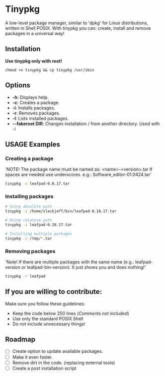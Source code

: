 
# Tinypkg

A low-level package manager, similar to 'dpkg' for Linux distributions, written in Shell POSIX. With tinypkg you can: create, install and remove packages in a universal way!

## Installation

**Use tinypkg only with root!**

```
chmod +x tinypkg && cp tinypkg /usr/sbin
```

## Options

- **-h**: Displays help.
- **-c**: Creates a package.
- **-i**: Installs packages.
- **-r**: Removes packages.
- **-l**: Lists installed packages.
- **--fakeroot DIR**: Changes installation / from another directory. Used with -i

## USAGE Examples

### Creating a package

'NOTE! The package name must be named as: &lt;name&gt;-&lt;version&gt;.tar
If spaces are needed use underscores. e.g.: Software_editor-01.0424.tar'

```sh
tinypkg -c leafpad-0.8.17.tar
```

### Installing packages

```sh
# Using absolute path
tinypkg -i /home/slackjeff/bin/leafpad-0.18.17.tar

# Using relative path
tinypkg -i leafpad-0.18.17.tar

# Installing multiple packages
tinypkg -i /tmp/*.tar
```

### Removing packages

'Note! If there are multiple packages with the same name (e.g.: leafpad-version or leafpad-bin-version). It just shows you and does nothing!'

```sh
tinypkg -r leafpad
```

## If you are willing to contribute:

Make sure you follow these guidelines:

- Keep the code below 250 lines (*Comments not included*)
- Use only the standard POSIX Shell
- Do not include unnecessary things!

## Roadmap

- [ ] Create option to update available packages.
- [ ] Make it even faster.
- [ ] Remove dirt in the code. (replacing external tools)
- [ ] Create a post installation script
